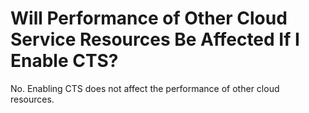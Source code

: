 # Will Performance of Other Cloud Service Resources Be Affected If I Enable CTS?<a name="cts_faq_009"></a>

No. Enabling CTS does not affect the performance of other cloud resources.


